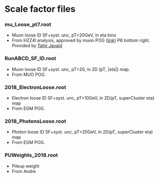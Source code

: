 # Scale factor files

### mu_Loose_pt7.root

- Muon loose ID SF+syst. unc, pT<20GeV, in eta bins
- From HZZ4l analysis, approved by muon POG ([link](https://indico.cern.ch/event/902727/contributions/3800052/attachments/2015863/3448934/v4_Status_report_muon_TnP2018_tahir_POG_Meeting_06.04.2020.pdf)) P6 bottom right. Provided by [Tahir Javaid](mailto:tahir.javaid@cern.ch)

### RunABCD_SF_ID.root

- Muon loose ID SF+syst. unc, pT>20, in 2D (pT, |eta|) map.
- From MUO POG.

### 2018_ElectronLoose.root

- Electron loose ID SF+syst. unc, pT>10GeV, in 2D(pT, superCluster eta) map
- From EGM POG.


### 2018_PhotonsLoose.root

- Photon loose ID SF+syst. unc, pT>20GeV, in 2D(pT, superCluster eta) map
- From EGM POG.

### PUWeights_2018.root

- Pileup weight
- From Andre
